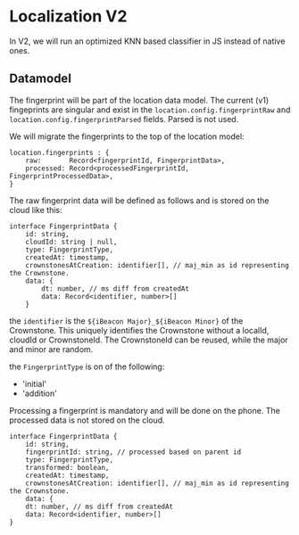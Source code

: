 # Localization V2

In V2, we will run an optimized KNN based classifier in JS instead of native ones.

## Datamodel

The fingerprint will be part of the location data model. The current (v1) fingeprints are singular and exist in the 
```location.config.fingerprintRaw``` and ```location.config.fingerprintParsed``` fields. Parsed is not used.

We will migrate the fingerprints to the top of the location model:

```
location.fingerprints : {
    raw:       Record<fingerprintId, FingerprintData>,
    processed: Record<processedFingerprintId, FingerprintProcessedData>, 
}
```

The raw fingerprint data will be defined as follows and is stored on the cloud like this:

    interface FingerprintData {
        id: string,
        cloudId: string | null,
        type: FingerprintType,
        createdAt: timestamp,
        crownstonesAtCreation: identifier[], // maj_min as id representing the Crownstone.
        data: {
            dt: number, // ms diff from createdAt
            data: Record<identifier, number>[]
        }

the ```identifier``` is the ``` ${iBeacon Major}_${iBeacon Minor} ``` of the Crownstone. This uniquely identifies the Crownstone 
without a localId, cloudId or CrownstoneId. The CrownstoneId can be reused, while the major and minor are random.

the ```FingerprintType``` is on of the following:

- 'initial'
- 'addition'

Processing a fingerprint is mandatory and will be done on the phone. The processed data is not stored on the cloud.

    interface FingerprintData {
        id: string,
        fingerprintId: string, // processed based on parent id
        type: FingerprintType,
        transformed: boolean,
        createdAt: timestamp,
        crownstonesAtCreation: identifier[], // maj_min as id representing the Crownstone.
        data: {
        dt: number, // ms diff from createdAt
        data: Record<identifier, number>[]
    }
